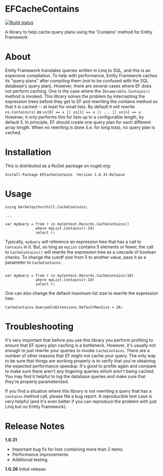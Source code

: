 # EFCacheContains

[![Build status](https://ci.appveyor.com/api/projects/status/d2aj00i8de4thr0e/branch/master?svg=true)](https://ci.appveyor.com/project/bchurchill/efcachecontains/branch/master)

A library to help cache query plans using the 'Contains' method for Entity Framework

# About

Entity Framework translates queries written in Linq to SQL, and this is an expensive compilation.  To help with performance, Entity Framework caches its "query plans" after compiling them (not to be confused with the SQL database's query plan).  However, there are several cases where EF does not perform caching.  One is the case where the `IEnumerable.Contains()` method is invoked.  This library solves the problem by intercepting the expression trees before they get to EF and rewriting the contains method so that it is cached -- at least for small lists.  By default it will rewrite `xs.Contains(x)` as `xs[0] == x || xs[1] == x || ... || xs[n] == x`.  However, it only performs this for lists up to a configurable length, by default 5.  In principle, EF should create one query plan for each different array length.  When no rewriting is done (i.e. for long lists), no query plan is cached.

# Installation

This is distributed as a NuGet package on nuget.org:

```
Install-Package EFCacheContains -Version 1.0.31-Release
```

# Usage

```
using berkeleychurchill.CacheContains;

...

var myQuery = from r in myContext.Records.CacheContains()
              where myList.Contains(r.Id)
              select r;
```

Typically, `myQuery` will reference an expression tree that has a call to `Contains` in it.  But, so long as `myList` contains 5 elements or fewer, the call to `CacheContains()` will rewrite the expression tree as a cascade of boolean checks.  To change the cutoff size from 5 to another value, pass it as a parameter to `CacheContains`:

```

var myQuery = from r in myContext.Records.CacheContains(10)
              where myList.Contains(r.Id)
              select r;
```

One can also change the default maximum list size to rewrite the expression tree:

```
CacheContains.QueryableExtensions.DefaultMaxSize = 20;
```

# Troubleshooting

It's very important that before you use this library you perform profiling to ensure that EF query plan caching is a bottleneck.  However, it's usually not enough to just rewrite your queries to invoke `CacheContains`.  There are a number of other reasons that EF might not cache your query.  The only way to be sure that things are working properly is to verify that you're obtaining the expected performance speedup.  It's good to profile again and compare to make sure there aren't any lingering queries which aren't being cached.  You may find it helpful to log the database queries and make sure that they're properly parameterized.

If you find a situation where this library is not rewriting a query that has a `Contains` method call, please file a bug report.  A reproducible test case is very helpful (and it's even better if you can reproduce the problem with just Linq but no Entity Framework).

# Release Notes

**1.0.31** 
  * Important bug fix for lists containing more than 2 items.
  * Performance improvements
  * Additional testing.

**1.0.26** Initial release.




